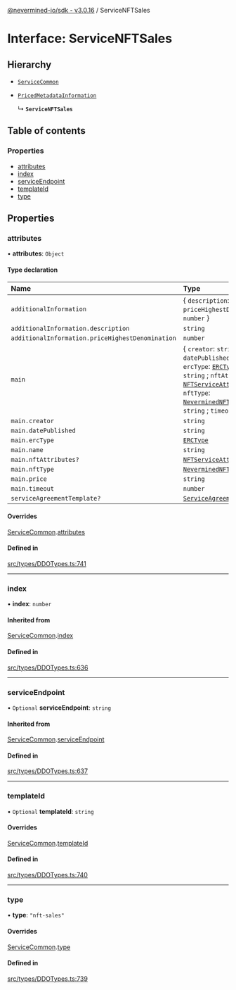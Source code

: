 [@nevermined-io/sdk - v3.0.16](../code-reference.md) / ServiceNFTSales

# Interface: ServiceNFTSales

## Hierarchy

- [`ServiceCommon`](ServiceCommon.md)

- [`PricedMetadataInformation`](../code-reference.md#pricedmetadatainformation)

  ↳ **`ServiceNFTSales`**

## Table of contents

### Properties

- [attributes](ServiceNFTSales.md#attributes)
- [index](ServiceNFTSales.md#index)
- [serviceEndpoint](ServiceNFTSales.md#serviceendpoint)
- [templateId](ServiceNFTSales.md#templateid)
- [type](ServiceNFTSales.md#type)

## Properties

### attributes

• **attributes**: `Object`

#### Type declaration

| Name                                             | Type                                                                                                                                                                                                                                                                                                                        |
| :----------------------------------------------- | :-------------------------------------------------------------------------------------------------------------------------------------------------------------------------------------------------------------------------------------------------------------------------------------------------------------------------- |
| `additionalInformation`                          | \{ `description`: `string` ; `priceHighestDenomination`: `number` }                                                                                                                                                                                                                                                         |
| `additionalInformation.description`              | `string`                                                                                                                                                                                                                                                                                                                    |
| `additionalInformation.priceHighestDenomination` | `number`                                                                                                                                                                                                                                                                                                                    |
| `main`                                           | \{ `creator`: `string` ; `datePublished`: `string` ; `ercType`: [`ERCType`](../enums/ERCType.md) ; `name`: `string` ; `nftAttributes?`: [`NFTServiceAttributes`](../classes/NFTServiceAttributes.md) ; `nftType`: [`NeverminedNFTType`](../code-reference.md#neverminednfttype) ; `price`: `string` ; `timeout`: `number` } |
| `main.creator`                                   | `string`                                                                                                                                                                                                                                                                                                                    |
| `main.datePublished`                             | `string`                                                                                                                                                                                                                                                                                                                    |
| `main.ercType`                                   | [`ERCType`](../enums/ERCType.md)                                                                                                                                                                                                                                                                                            |
| `main.name`                                      | `string`                                                                                                                                                                                                                                                                                                                    |
| `main.nftAttributes?`                            | [`NFTServiceAttributes`](../classes/NFTServiceAttributes.md)                                                                                                                                                                                                                                                                |
| `main.nftType`                                   | [`NeverminedNFTType`](../code-reference.md#neverminednfttype)                                                                                                                                                                                                                                                               |
| `main.price`                                     | `string`                                                                                                                                                                                                                                                                                                                    |
| `main.timeout`                                   | `number`                                                                                                                                                                                                                                                                                                                    |
| `serviceAgreementTemplate?`                      | [`ServiceAgreementTemplate`](ServiceAgreementTemplate.md)                                                                                                                                                                                                                                                                   |

#### Overrides

[ServiceCommon](ServiceCommon.md).[attributes](ServiceCommon.md#attributes)

#### Defined in

[src/types/DDOTypes.ts:741](https://github.com/nevermined-io/sdk-js/blob/55c3b4ac21ca5824c7e92f5077fc57cd9e47c00a/src/types/DDOTypes.ts#L741)

---

### index

• **index**: `number`

#### Inherited from

[ServiceCommon](ServiceCommon.md).[index](ServiceCommon.md#index)

#### Defined in

[src/types/DDOTypes.ts:636](https://github.com/nevermined-io/sdk-js/blob/55c3b4ac21ca5824c7e92f5077fc57cd9e47c00a/src/types/DDOTypes.ts#L636)

---

### serviceEndpoint

• `Optional` **serviceEndpoint**: `string`

#### Inherited from

[ServiceCommon](ServiceCommon.md).[serviceEndpoint](ServiceCommon.md#serviceendpoint)

#### Defined in

[src/types/DDOTypes.ts:637](https://github.com/nevermined-io/sdk-js/blob/55c3b4ac21ca5824c7e92f5077fc57cd9e47c00a/src/types/DDOTypes.ts#L637)

---

### templateId

• `Optional` **templateId**: `string`

#### Overrides

[ServiceCommon](ServiceCommon.md).[templateId](ServiceCommon.md#templateid)

#### Defined in

[src/types/DDOTypes.ts:740](https://github.com/nevermined-io/sdk-js/blob/55c3b4ac21ca5824c7e92f5077fc57cd9e47c00a/src/types/DDOTypes.ts#L740)

---

### type

• **type**: `"nft-sales"`

#### Overrides

[ServiceCommon](ServiceCommon.md).[type](ServiceCommon.md#type)

#### Defined in

[src/types/DDOTypes.ts:739](https://github.com/nevermined-io/sdk-js/blob/55c3b4ac21ca5824c7e92f5077fc57cd9e47c00a/src/types/DDOTypes.ts#L739)
